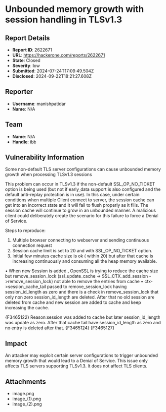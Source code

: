 # Unbounded memory growth with session handling in TLSv1.3

## Report Details
- **Report ID**: 2622671
- **URL**: https://hackerone.com/reports/2622671
- **State**: Closed
- **Severity**: low
- **Submitted**: 2024-07-24T17:09:49.504Z
- **Disclosed**: 2024-09-22T18:21:27.608Z

## Reporter
- **Username**: manishpatidar
- **Name**: N/A

## Team
- **Name**: N/A
- **Handle**: ibb

## Vulnerability Information
Some non-default TLS server configurations can cause unbounded memory growth when processing TLSv1.3 sessions

This problem can occur in TLSv1.3 if the non-default SSL_OP_NO_TICKET option is being used (but not if early_data support is also configured and the default anti-replay protection is in use). In this case, under certain conditions when multiple Client connect to server, the session cache can get into an incorrect state and it will fail to flush properly as it fills. The session cache will continue to grow in an unbounded manner. A malicious client could deliberately create the scenario for this failure to force a Denial of Service. 

Steps to reproduce:
1.	Multiple browser  connecting to webserver and sending continuous connection request  
2.	Session cache limit is set to 20 and with SSL_OP_NO_TICKET option.
3.	Initial few minutes cache size  is ok ( within 20) but after that cache is increasing continuously and consuming all the heap memory available.

•	When new Session is added , OpenSSL is trying to reduce the cache size  but remove_session_lock (ssl_update_cache -> SSL_CTX_add_session ->remove_session_lock) not able to remove the entries from cache
•	ctx->session_cache_tail passed to remove_session_lock  having session_id_length as zero and there is a check in remove_session_lock that only non zero session_id_length are deleted. After that no old session are deleted from cache and new session are added to cache and keep increasing the cache.

{F3465122}
Reason:session was added to cache but  later session_id_length was update as zero. After that cache tail have session_id_length as zero and no entry is deleted after that.
{F3465124}
{F3465127}
## Impact

An attacker may exploit certain server configurations to trigger unbounded memory growth that would lead to a Denial of Service.
This issue only affects TLS servers supporting TLSv1.3. It does not affect TLS clients.

## Attachments
- image.png
- image_(1).png
- image_(2).png
